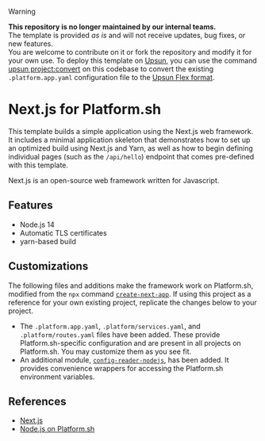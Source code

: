 > [!WARNING]
> **This repository is no longer maintained by our internal teams.**  
> The template is provided *as is* and will not receive updates, bug fixes, or new features.  
> You are welcome to contribute on it or fork the repository and modify it for your own use.
> To deploy this template on [Upsun](https://www.upsun.com), you can use the command [upsun project:convert](https://docs.upsun.com/administration/cli/reference.html#projectconvert)
> on this codebase to convert the existing `.platform.app.yaml` configuration file to the [Upsun Flex format](https://docs.upsun.com/create-apps/app-reference/single-runtime-image.html).

# Next.js for Platform.sh

This template builds a simple application using the Next.js web framework. It includes a minimal application skeleton that demonstrates how to set up an optimized build using Next.js and Yarn, as well as how to begin defining individual pages (such as the `/api/hello`) endpoint that comes pre-defined with this template.

Next.js is an open-source web framework written for Javascript.

## Features

* Node.js 14
* Automatic TLS certificates
* yarn-based build

## Customizations

The following files and additions make the framework work on Platform.sh, modified from the `npx` command [`create-next-app`](https://github.com/vercel/next.js/tree/canary/packages/create-next-app). If using this project as a reference for your own existing project, replicate the changes below to your project.

* The `.platform.app.yaml`, `.platform/services.yaml`, and `.platform/routes.yaml` files have been added.  These provide Platform.sh-specific configuration and are present in all projects on Platform.sh.  You may customize them as you see fit.
* An additional module, [`config-reader-nodejs`](https://github.com/platformsh/config-reader-nodejs), has been added.  It provides convenience wrappers for accessing the Platform.sh environment variables.

## References

* [Next.js](https://nextjs.org/)
* [Node.js on Platform.sh](https://docs.platform.sh/languages/nodejs.html)
